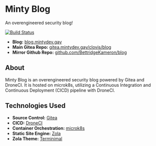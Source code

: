 # Minty Blog

An overengineered security blog!

[![Build Status](https://ci.mintydev.gay/api/badges/clovis/blog/status.svg)](https://ci.mintydev.gay/clovis/blog)

- **Blog:** [blog.mintydev.gay](https://blog.mintydev.gay/)
- **Main Gitea Repo:** [gitea.mintydev.gay/clovis/blog](https://gitea.mintydev.gay/clovis/blog)
- **Mirror Github Repo:** [github.com/BettridgeKameron/blog](https://github.com/BettridgeKameron/blog)

## About

Minty Blog is an overengineered security blog powered by Gitea and DroneCI. It is hosted on microk8s, utilizing a Continuous Integration and Continuous Deployment (CICD) pipeline with DroneCI.

## Technologies Used

- **Source Control:** [Gitea](https://about.gitea.com/)
- **CICD:** [DroneCI](https://www.drone.io/)
- **Container Orchestration:** [microk8s](https://microk8s.io/)
- **Static Site Engine:** [Zola](https://www.getzola.org/)
- **Zola Theme:** [Terminimal](https://github.com/pawroman/zola-theme-terminimal)
